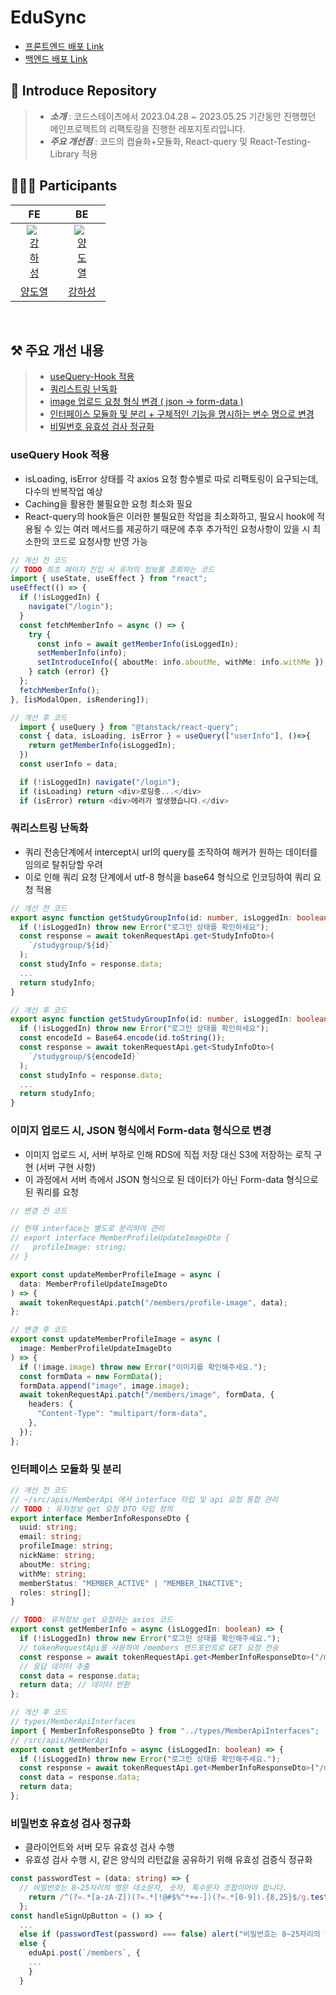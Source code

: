 <h1>EduSync</h1>

- [프론트엔드 배포 Link](http://edusync-refector.s3-website-us-east-1.amazonaws.com/)
- [백엔드 배포 Link](http://ec2-3-36-48-195.ap-northeast-2.compute.amazonaws.com)

## 👋 Introduce Repository

> - **_소개_** : 코드스테이츠에서 2023.04.28 ~ 2023.05.25 기간동안 진행했던 메인프로젝트의 리팩토링을 진행한 레포지토리입니다.
> - **_주요 개선점_** : 코드의 캡슐화+모듈화, React-query 및 React-Testing-Library 적용

## 🧑‍🤝‍🧑 Participants
<table>
<thead>
<tr>
<th align="center">FE</th>
<th align="center">BE</th>
</tr>
</thead>
<tbody>
<tr>
<td align="center"><a href="https://github.com/Whaleinmilktea"><img src="https://avatars.githubusercontent.com/u/109408848?v=4" alt="강하성" style="max-width: 40%;"></a></td>
<td align="center"><a href="https://github.com/yeori316"><img src="https://avatars.githubusercontent.com/u/78740368?v=4" alt="양도열" style="max-width: 40%;"></a></td>
</tr>
<tr>
<td align="center"><a href="https://velog.io/@yeori316">양도열</a></td>
<td align="center"><a href="https://whaleinmilktea.tistory.com/">강하성</a></td>
</tr>
</tbody>
</table>

<br>

## ⚒️ 주요 개선 내용

> - [useQuery-Hook 적용](#usequery-hook-적용)
> - [쿼리스트링 난독화](#쿼리스트링-난독화)
> - [image 업로드 요청 형식 변경 ( json -> form-data )](#이미지-업로드-시-json-형식에서-form-data-형식으로-변경)
> - [인터페이스 모듈화 및 분리 + 구체적인 기능을 명시하는 변수 명으로 변경](#인터페이스-모듈화-및-분리)
> - [비밀번호 유효성 검사 정규화](#비밀번호-유효성-검사-정규화)

### useQuery Hook 적용
- isLoading, isError 상태를 각 axios 요청 함수별로 따로 리팩토링이 요구되는데, 다수의 반복작업 예상
- Caching을 활용한 불필요한 요청 최소화 필요
- React-query의 hook들은 이러한 불필요한 작업을 최소화하고, 필요시 hook에 적용될 수 있는 여러 메서드를 제공하기 때문에 추후 추가적인 요청사항이 있을 시 최소한의 코드로 요청사항 반영 가능
```typescript
// 개선 전 코드
// TODO 최초 페이지 진입 시 유저의 정보를 조회하는 코드
import { useState, useEffect } from "react";
useEffect(() => {
  if (!isLoggedIn) {
    navigate("/login");
  }
  const fetchMemberInfo = async () => {
    try {
      const info = await getMemberInfo(isLoggedIn);
      setMemberInfo(info);
      setIntroduceInfo({ aboutMe: info.aboutMe, withMe: info.withMe });
    } catch (error) {}
  };
  fetchMemberInfo();
}, [isModalOpen, isRendering]);
```
```typescript
// 개선 후 코드
  import { useQuery } from "@tanstack/react-query";
  const { data, isLoading, isError } = useQuery(["userInfo"], ()=>{
    return getMemberInfo(isLoggedIn);
  })
  const userInfo = data;

  if (!isLoggedIn) navigate("/login");
  if (isLoading) return <div>로딩중...</div>
  if (isError) return <div>에러가 발생했습니다.</div>
```

### 쿼리스트링 난독화
- 쿼리 전송단계에서 intercept시 url의 query를 조작하여 해커가 원하는 데이터를 임의로 탈취당할 우려
- 이로 인해 쿼리 요청 단계에서 utf-8 형식을 base64 형식으로 인코딩하여 쿼리 요청 적용
```typescript
// 개선 전 코드
export async function getStudyGroupInfo(id: number, isLoggedIn: boolean) {
  if (!isLoggedIn) throw new Error("로그인 상태를 확인하세요");
  const response = await tokenRequestApi.get<StudyInfoDto>(
    `/studygroup/${id}`
  );
  const studyInfo = response.data;
  ...
  return studyInfo;
}
```
```typescript
// 개선 후 코드
export async function getStudyGroupInfo(id: number, isLoggedIn: boolean) {
  if (!isLoggedIn) throw new Error("로그인 상태를 확인하세요");
  const encodeId = Base64.encode(id.toString());
  const response = await tokenRequestApi.get<StudyInfoDto>(
    `/studygroup/${encodeId}`
  );
  const studyInfo = response.data;
  ...
  return studyInfo;
}
```

### 이미지 업로드 시, JSON 형식에서 Form-data 형식으로 변경
- 이미지 업로드 시, 서버 부하로 인해 RDS에 직접 저장 대신 S3에 저장하는 로직 구현 (서버 구현 사항)
- 이 과정에서 서버 측에서 JSON 형식으로 된 데이터가 아닌 Form-data 형식으로 된 쿼리를 요청
```typescript
// 변경 전 코드

// 현재 interface는 별도로 분리하여 관리
// export interface MemberProfileUpdateImageDto {
//   profileImage: string;
// }

export const updateMemberProfileImage = async (
  data: MemberProfileUpdateImageDto
) => {
  await tokenRequestApi.patch("/members/profile-image", data);
};
```
```typescript
// 변경 후 코드
export const updateMemberProfileImage = async (
  image: MemberProfileUpdateImageDto
) => {
  if (!image.image) throw new Error("이미지를 확인해주세요.");
  const formData = new FormData();
  formData.append("image", image.image);
  await tokenRequestApi.patch("/members/image", formData, {
    headers: {
      "Content-Type": "multipart/form-data",
    },
  });
};
```

### 인터페이스 모듈화 및 분리
```typescript
// 개선 전 코드
// ~/src/apis/MemberApi 에서 interface 타입 및 api 요청 통합 관리
// TODO : 유저정보 get 요청 DTO 타입 정의
export interface MemberInfoResponseDto {
  uuid: string;
  email: string;
  profileImage: string;
  nickName: string;
  aboutMe: string;
  withMe: string;
  memberStatus: "MEMBER_ACTIVE" | "MEMBER_INACTIVE";
  roles: string[];
}

// TODO: 유저정보 get 요청하는 axios 코드
export const getMemberInfo = async (isLoggedIn: boolean) => {
  if (!isLoggedIn) throw new Error("로그인 상태를 확인해주세요.");
  // tokenRequestApi를 사용하여 /members 엔드포인트로 GET 요청 전송
  const response = await tokenRequestApi.get<MemberInfoResponseDto>("/members");
  // 응답 데이터 추출
  const data = response.data;
  return data; // 데이터 반환
};
```
```typescript
// 개선 후 코드
// types/MemberApiInterfaces
import { MemberInfoResponseDto } from "../types/MemberApiInterfaces";
// /src/apis/MemberApi
export const getMemberInfo = async (isLoggedIn: boolean) => {
  if (!isLoggedIn) throw new Error("로그인 상태를 확인해주세요.");
  const response = await tokenRequestApi.get<MemberInfoResponseDto>("/members");
  const data = response.data;
  return data;
};
```

### 비밀번호 유효성 검사 정규화
- 클라이언트와 서버 모두 유효성 검사 수행
- 유효성 검사 수행 시, 같은 양식의 리턴값을 공유하기 위해 유효성 검증식 정규화
```typescript
const passwordTest = (data: string) => {
  // 비밀번호는 8~25자리의 영문 대소문자, 숫자, 특수문자 조합이어야 합니다.
    return /^(?=.*[a-zA-Z])(?=.*[!@#$%^*+=-])(?=.*[0-9]).{8,25}$/g.test(data);
  };
const handleSignUpButton = () => {
  ...
  else if (passwordTest(password) === false) alert("비밀번호는 8~25자리의 영문 대소문자, 숫자, 특수문자 조합이어야 합니다.");
  else {
    eduApi.post(`/members`, {
    ...
    }
  }
```
